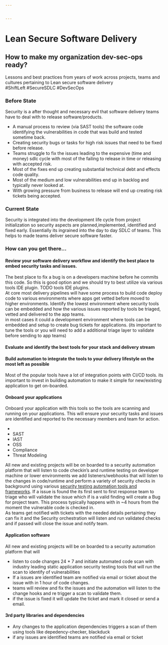 ```yaml
---


---
```


<h1 id="lean-secure-software-delivery">Lean Secure Software Delivery</h1>
<h2 id="how-to-make-my-organization-dev-sec-ops-ready">How to make my organization dev-sec-ops ready?</h2>
<p>Lessons and best practices from years of work across  projects, teams and cultures pertaining to Lean secure software delivery<br>
#ShiftLeft #SecureSDLC #DevSecOps</p>
<h3 id="before-state">Before State</h3>
<p>Security is a after thought and necessary evil that software delivery teams have to deal with to release software/products.</p>
<ul>
<li>A manual process to review (via SAST tools) the software code identifying the vulnerabilities in code that was build and tested sometime back.</li>
<li>Creating security bugs or tasks for high risk issues that need to be fixed before release.</li>
<li>Teams struggle to fix the issues leading to the expensive (time and money) sdlc cycle with most of the failing to release in time or releasing with accepted risk.</li>
<li>Most of the fixes end up creating substantial technical debt and effects code quality.</li>
<li>Most of the medium and low vulnerabilities end up in backlog and typically never looked at.</li>
<li>With growing pressure from business to release will end up creating risk tickets being accepted.</li>
</ul>
<h3 id="current-state">Current State</h3>
<p>Security is integrated into the development life cycle from project initialization so security aspects are planned,implemented, identified and fixed early.  Essentially its ingrained into the day to day SDLC of teams.  This helps to made teams deliver secure software faster.</p>
<h3 id="how-can-you-get-there...">How can you get there…</h3>
<h4 id="review-your-software-delivery-workflow-and-identify-the-best-place-to-embed-security-tasks-and-issues.">Review your software delivery workflow and identify the best place to embed security tasks and issues.</h4>
<p>The best place to fix a bug is on a developers  machine before he commits this code. So this is good option and we should try to best utilize via various tools IDE plugin. TODO tools IDE plugins.<br>
At core most delivery pipelines will have some process to build code deploy code to various environments where apps get vetted before moved to higher environments. Identify the lowest environment where security tools can be embedded and how the various issues reported by tools be triaged, vetted and delivered to the app teams.<br>
in most cases it could a development environment where tools can be embedded and setup to create bug tickets for applications. (its important to tune the tools or you will need to add a additional triage layer to validate before sending to app teams)</p>
<h4 id="evaluate-and-identify-the-best-tools-for-your-stack-and-delivery-stream">Evaluate and identify the best tools for your stack and delivery stream</h4>
<h4 id="build-automation-to-integrate-the-tools-to-your-delivery-lifestyle-on-the-most-left-as-possible">Build automation to integrate the tools to your delivery lifestyle on the most left as possible</h4>
<p>Most of the popular tools have a lot of integration points with CI/CD tools. its important to invest in building automation to make it simple for new/existing application to get on-boarded.</p>
<h4 id="onboard-your-applications">Onboard your applications</h4>
<p>Onboard your application with this tools so the tools are scanning and running on your applications. This will ensure your security tasks and issues are identified and reported to the necessary members and team for action.</p>
<ul>
<li></li>
<li>SAST</li>
<li>IAST</li>
<li>OSS</li>
<li>Compliance</li>
<li>Threat Modeling</li>
</ul>
<p>All new and existing projects will be on boarded to a security automation platform that will listen to code checkin’s and runtime testing   on developer machine or lower environments we add listeners/webhooks that will listen to the changes in code/runtime and perform a variety of security checks in background using various <a href="https://ayalamanchili.github.io/security-testing-automation-tools.html">security testing automation tools and frameworks</a>. If a issue is found the its first sent to first response team to triage who will validate the issue which if is a valid finding will create a Bug for project team. This process typically happens with in ~4 hours from the moment the vulnerable code is checked in.<br>
As teams get notified with tickets with the needed details pertaining they can fix it and the Security orchestration will listen and run validated checks and if passed will close the issue and notify team.</p>
<h4 id="application-software">Application software</h4>
<p>All new and existing projects will be on boarded to a security automation platform that will</p>
<ul>
<li>listen to code changes 24 * 7 and initiate automated code scan with industry leading static application security testing tools that will run the scan to identify of vulnerabilities</li>
<li>If a issues are identified team are notified via email or ticket about the issue with in 1 hour of code changes.</li>
<li>teams will review and fix the issues and the automation will listen to the change hooks and re trigger a scan to validate them.</li>
<li>if the issue is fixed it will update the ticket and mark it closed or send a email.</li>
</ul>
<h4 id="rd-party-libraries-and-dependencies">3rd party libraries and dependencies</h4>
<ul>
<li>Any changes to the application dependencies triggers a scan of them using tools like depedency-checker, blackduck</li>
<li>if any issues are identified teams are notified via email or ticket</li>
</ul>

